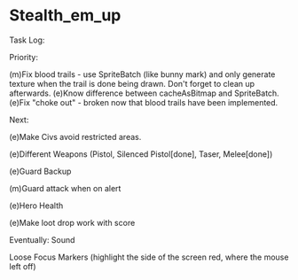 Stealth_em_up
=============

Task Log:


  Priority:

(m)Fix blood trails - use SpriteBatch (like bunny mark) and only generate texture when the trail is done being drawn.  Don't forget to clean up afterwards.
(e)Know difference between cacheAsBitmap and SpriteBatch.
(e)Fix "choke out" - broken now that blood trails have been implemented.


  Next:
  
(e)Make Civs avoid restricted areas.

(e)Different Weapons (Pistol, Silenced Pistol[done], Taser, Melee[done])

(e)Guard Backup

(m)Guard attack when on alert

(e)Hero Health

(e)Make loot drop work with score
  
  
  Eventually:
Sound

Loose Focus Markers (highlight the side of the screen red, where the mouse left off)

